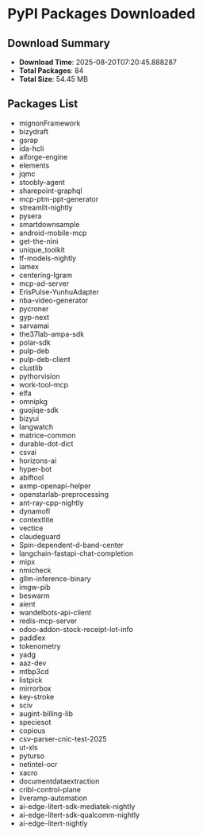 # PyPI Packages Downloaded

## Download Summary
- **Download Time**: 2025-08-20T07:20:45.888287
- **Total Packages**: 84
- **Total Size**: 54.45 MB

## Packages List
- mignonFramework
- bizydraft
- gsrap
- ida-hcli
- aiforge-engine
- elements
- jqmc
- stoobly-agent
- sharepoint-graphql
- mcp-ptm-ppt-generator
- streamlit-nightly
- pysera
- smartdownsample
- android-mobile-mcp
- get-the-nini
- unique_toolkit
- tf-models-nightly
- iamex
- centering-lgram
- mcp-ad-server
- ErisPulse-YunhuAdapter
- nba-video-generator
- pycroner
- gyp-next
- sarvamai
- the37lab-ampa-sdk
- polar-sdk
- pulp-deb
- pulp-deb-client
- clustlib
- pythorvision
- work-tool-mcp
- elfa
- omnipkg
- guojiqe-sdk
- bizyui
- langwatch
- matrice-common
- durable-dot-dict
- csvai
- horizons-ai
- hyper-bot
- abiftool
- axmp-openapi-helper
- openstarlab-preprocessing
- ant-ray-cpp-nightly
- dynamofl
- contextlite
- vectice
- claudeguard
- Spin-dependent-d-band-center
- langchain-fastapi-chat-completion
- mipx
- nmicheck
- gllm-inference-binary
- imgw-pib
- beswarm
- aient
- wandelbots-api-client
- redis-mcp-server
- odoo-addon-stock-receipt-lot-info
- paddlex
- tokenometry
- yadg
- aaz-dev
- mtbp3cd
- listpick
- mirrorbox
- key-stroke
- sciv
- augint-billing-lib
- speciesot
- copious
- csv-parser-cnic-test-2025
- ut-xls
- pyturso
- netintel-ocr
- xacro
- documentdataextraction
- cribl-control-plane
- liveramp-automation
- ai-edge-litert-sdk-mediatek-nightly
- ai-edge-litert-sdk-qualcomm-nightly
- ai-edge-litert-nightly
